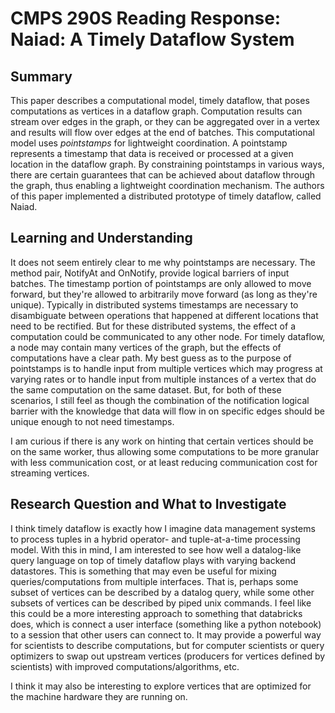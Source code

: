 # CMPS 290S Reading Response: Naiad: A Timely Dataflow System

## Summary
This paper describes a computational model, timely dataflow, that poses computations as vertices in a dataflow graph. Computation results can stream over edges in the graph, or they can be aggregated over in a vertex and results will flow over edges at the end of batches. This computational model uses _pointstamps_ for lightweight coordination. A pointstamp represents a timestamp that data is received or processed at a given location in the dataflow graph. By constraining pointstamps in various ways, there are certain guarantees that can be achieved about dataflow through the graph, thus enabling a lightweight coordination mechanism. The authors of this paper implemented a distributed prototype of timely dataflow, called Naiad.

## Learning and Understanding
It does not seem entirely clear to me why pointstamps are necessary. The method pair, NotifyAt and OnNotify, provide logical barriers of input batches. The timestamp portion of pointstamps are only allowed to move forward, but they're allowed to arbitrarily move forward (as long as they're unique). Typically in distributed systems timestamps are necessary to disambiguate between operations that happened at different locations that need to be rectified. But for these distributed systems, the effect of a computation could be communicated to any other node. For timely dataflow, a node may contain many vertices of the graph, but the effects of computations have a clear path. My best guess as to the purpose of pointstamps is to handle input from multiple vertices which may progress at varying rates or to handle input from multiple instances of a vertex that do the same computation on the same dataset. But, for both of these scenarios, I still feel as though the combination of the notification logical barrier with the knowledge that data will flow in on specific edges should be unique enough to not need timestamps.

I am curious if there is any work on hinting that certain vertices should be on the same worker, thus allowing some computations to be more granular with less communication cost, or at least reducing communication cost for streaming vertices.

## Research Question and What to Investigate
I think timely dataflow is exactly how I imagine data management systems to process tuples in a hybrid operator- and tuple-at-a-time processing model. With this in mind, I am interested to see how well a datalog-like query language on top of timely dataflow plays with varying backend datastores. This is something that may even be useful for mixing queries/computations from multiple interfaces. That is, perhaps some subset of vertices can be described by a datalog query, while some other subsets of vertices can be described by piped unix commands. I feel like this could be a more interesting approach to something that databricks does, which is connect a user interface (something like a python notebook) to a session that other users can connect to. It may provide a powerful way for scientists to describe computations, but for computer scientists or query optimizers to swap out upstream vertices (producers for vertices defined by scientists) with improved computations/algorithms, etc.

I think it may also be interesting to explore vertices that are optimized for the machine hardware they are running on.
